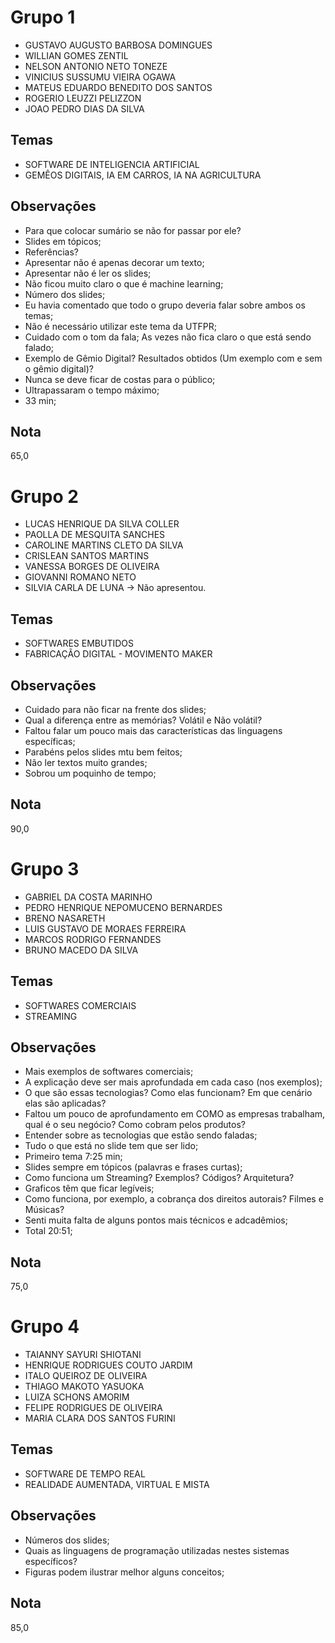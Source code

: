 # Grupo 1

- GUSTAVO AUGUSTO BARBOSA DOMINGUES
- WILLIAN GOMES ZENTIL
- NELSON ANTONIO NETO TONEZE
- VINICIUS SUSSUMU VIEIRA OGAWA
- MATEUS EDUARDO BENEDITO DOS SANTOS
- ROGERIO LEUZZI PELIZZON
- JOAO PEDRO DIAS DA SILVA

## Temas

- SOFTWARE DE INTELIGENCIA ARTIFICIAL
- GEMÊOS DIGITAIS, IA EM CARROS, IA NA AGRICULTURA

## Observações

- Para que colocar sumário se não for passar por ele?
- Slides em tópicos;
- Referências?
- Apresentar não é apenas decorar um texto;
- Apresentar não é ler os slides;
- Não ficou muito claro o que é machine learning;
- Número dos slides;
- Eu havia comentado que todo o grupo deveria falar sobre ambos os temas;
- Não é necessário utilizar este tema da UTFPR;
- Cuidado com o tom da fala; As vezes não fica claro o que está sendo falado;
- Exemplo de Gêmio Digital? Resultados obtidos (Um exemplo com e sem o gêmio digital)?
- Nunca se deve ficar de costas para o público;
- Ultrapassaram o tempo máximo;
- 33 min;

## Nota

65,0

# Grupo 2

- LUCAS HENRIQUE DA SILVA COLLER
- PAOLLA DE MESQUITA SANCHES
- CAROLINE MARTINS CLETO DA SILVA
- CRISLEAN SANTOS MARTINS
- VANESSA BORGES DE OLIVEIRA
- GIOVANNI ROMANO NETO
- SILVIA CARLA DE LUNA -> Não apresentou.

## Temas

- SOFTWARES EMBUTIDOS
- FABRICAÇÃO DIGITAL - MOVIMENTO MAKER

## Observações

- Cuidado para não ficar na frente dos slides;
- Qual a diferença entre as memórias? Volátil e Não volátil?
- Faltou falar um pouco mais das características das linguagens específicas;
- Parabéns pelos slides mtu bem feitos;
- Não ler textos muito grandes;
- Sobrou um poquinho de tempo;

## Nota

90,0

# Grupo 3

- GABRIEL DA COSTA MARINHO
- PEDRO HENRIQUE NEPOMUCENO BERNARDES
- BRENO NASARETH
- LUIS GUSTAVO DE MORAES FERREIRA
- MARCOS RODRIGO FERNANDES
- BRUNO MACEDO DA SILVA

## Temas

- SOFTWARES COMERCIAIS
- STREAMING

## Observações

- Mais exemplos de softwares comerciais;
- A explicação deve ser mais aprofundada em cada caso (nos exemplos);
- O que são essas tecnologias? Como elas funcionam? Em que cenário elas são aplicadas?
- Faltou um pouco de aprofundamento em COMO as empresas trabalham, qual é o seu negócio? Como cobram pelos produtos?
- Entender sobre as tecnologias que estão sendo faladas;
- Tudo o que está no slide tem que ser lido;
- Primeiro tema 7:25 min;
- Slides sempre em tópicos (palavras e frases curtas);
- Como funciona um Streaming? Exemplos? Códigos? Arquitetura?
- Graficos têm que ficar legíveis;
- Como funciona, por exemplo, a cobrança dos direitos autorais? Filmes e Músicas?
- Senti muita falta de alguns pontos mais técnicos e adcadêmios;
- Total 20:51;

## Nota

75,0

# Grupo 4

- TAIANNY SAYURI SHIOTANI
- HENRIQUE RODRIGUES COUTO JARDIM
- ITALO QUEIROZ DE OLIVEIRA
- THIAGO MAKOTO YASUOKA
- LUIZA SCHONS AMORIM
- FELIPE RODRIGUES DE OLIVEIRA
- MARIA CLARA DOS SANTOS FURINI

## Temas

- SOFTWARE DE TEMPO REAL
- REALIDADE AUMENTADA, VIRTUAL E MISTA

## Observações

- Números dos slides;
- Quais as linguagens de programação utilizadas nestes sistemas específicos?
- Figuras podem ilustrar melhor alguns conceitos;

## Nota

85,0
